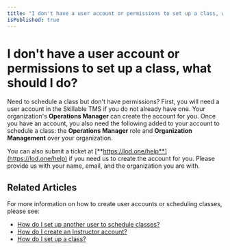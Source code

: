 ```yaml
---
title: "I don't have a user account or permissions to set up a class, what should I do?"
isPublished: true
---
```


# I don't have a user account or permissions to set up a class, what should I do?

Need to schedule a class but don't have permissions? First, you will need a user account in the Skillable TMS if you do not already have one. Your organization's **Operations Manager** can create the account for you. Once you have an account, you also need the following added to your account to schedule a class: the **Operations Manager** role and **Organization Management** over your organization.

You can also submit a ticket at [**https://lod.one/help**](https://lod.one/help) if you need us to create the account for you. Please provide us with your name, email, and the organization you are with.

## Related Articles
For more information on how to create user accounts or scheduling classes, please see:

- [How do I set up another user to schedule classes?](../user-accounts/create-operations-manager.md)
- [How do I create an Instructor account?](../user-accounts/create-instructor-account.md)
- [How do I set up a class?](../fulfilling-marketplace-order/set-up-class.md)
